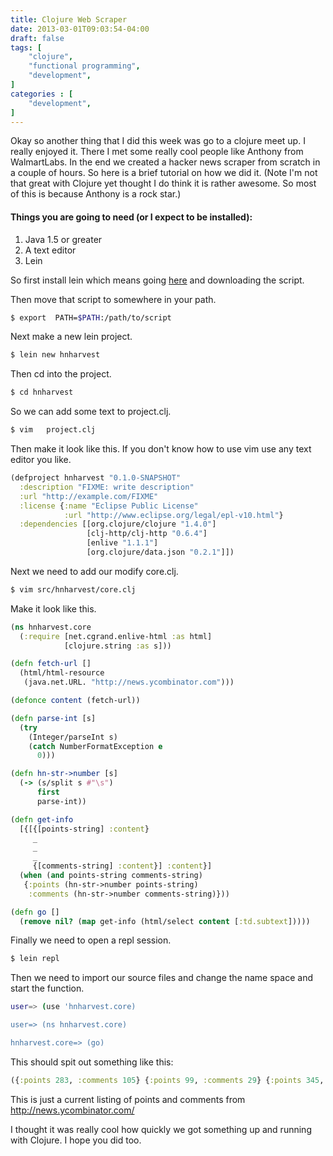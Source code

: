 ```yaml
---
title: Clojure Web Scraper
date: 2013-03-01T09:03:54-04:00
draft: false
tags: [
    "clojure",
    "functional programming",
    "development",
]
categories : [
    "development",
]
---
```

Okay so another thing that I did this week was go to a clojure meet up. I really enjoyed it. There I met some really cool people like Anthony from WalmartLabs. In the end we created a hacker news scraper from scratch in a couple of hours. So here is a brief tutorial on how we did it. (Note I'm not that great with Clojure yet thought I do think it is rather awesome. So most of this is because Anthony is a rock star.)


#### Things you are going to need (or I expect to be installed):

1. Java 1.5 or greater
1. A text editor  
1. Lein

So first install lein which means going [here](https://raw.github.com/technomancy/leiningen/stable/bin/lein) and downloading the script.

Then move that script to somewhere in your path.

```bash
$ export  PATH=$PATH:/path/to/script
```

Next make a new lein project.

```bash
$ lein new hnharvest
```

Then cd into the project.

```bash
$ cd hnharvest
```

So we can add some text to project.clj.

```bash
$ vim   project.clj
```

Then make it look like this. If you don't know how to use vim use any text editor you like.


```clojure
(defproject hnharvest "0.1.0-SNAPSHOT"
  :description "FIXME: write description"
  :url "http://example.com/FIXME"
  :license {:name "Eclipse Public License"
            :url "http://www.eclipse.org/legal/epl-v10.html"}
  :dependencies [[org.clojure/clojure "1.4.0"]
                 [clj-http/clj-http "0.6.4"]
                 [enlive "1.1.1"]
                 [org.clojure/data.json "0.2.1"]])
```


Next we need to add our modify core.clj.

```bash
$ vim src/hnharvest/core.clj
```

Make it look like this.

```clojure
(ns hnharvest.core
  (:require [net.cgrand.enlive-html :as html]
            [clojure.string :as s]))

(defn fetch-url []
  (html/html-resource
   (java.net.URL. "http://news.ycombinator.com")))

(defonce content (fetch-url))

(defn parse-int [s]
  (try
    (Integer/parseInt s)
    (catch NumberFormatException e
      0)))

(defn hn-str->number [s]
  (-> (s/split s #"\s")
      first
      parse-int))

(defn get-info
  [{[{[points-string] :content}
     _
     _
     _
     {[comments-string] :content}] :content}]
  (when (and points-string comments-string)
   {:points (hn-str->number points-string)
    :comments (hn-str->number comments-string)}))

(defn go []
  (remove nil? (map get-info (html/select content [:td.subtext])))) 
```



Finally we need to open a repl session.

```bash
$ lein repl
```

Then we need to import our source files and change the name space and start the function.

```bash
user=> (use 'hnharvest.core)

user=> (ns hnharvest.core)

hnharvest.core=> (go)
```

This should spit out something like this:

```clojure
({:points 283, :comments 105} {:points 99, :comments 29} {:points 345, :comments 123} {:points 51, :comments 23} {:points 398, :comments 252} {:points 142, :comments 97} {:points 219, :comments 63} {:points 18, :comments 4} {:points 228, :comments 78} {:points 264, :comments 153} {:points 125, :comments 19} {:points 67, :comments 37} {:points 202, :comments 31} {:points 34, :comments 19} {:points 43, :comments 13} {:points 36, :comments 6} {:points 136, :comments 44} {:points 87, :comments 17} {:points 44, :comments 3} {:points 236, :comments 100} {:points 35, :comments 21} {:points 26, :comments 4} {:points 68, :comments 17} {:points 41, :comments 8} {:points 193, :comments 69} {:points 67, :comments 20} {:points 55, :comments 16} {:points 608, :comments 181} {:points 63, :comments 16})
```


This is just a current listing of points and comments from http://news.ycombinator.com/


I thought it was really cool how quickly we got something up and running with Clojure. I hope you did too. 